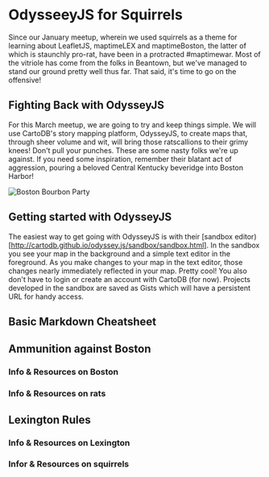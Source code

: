 # OdysseeyJS for Squirrels

Since our January meetup, wherein we used squirrels as a theme for learning about LeafletJS, maptimeLEX and maptimeBoston, the latter of which is staunchly pro-rat, have been in a protracted #maptimewar. Most of the vitriole has come from the folks in Beantown, but we've managed to stand our ground pretty well thus far. That said, it's time to go on the offensive!

## Fighting Back with OdysseyJS

For this March meetup, we are going to try and keep things simple. We will use CartoDB's story mapping platform, OdysseyJS, to create maps that, through sheer volume and wit, will bring those ratscallions to their grimy knees! Don't pull your punches. These are some nasty folks we're up against. If you need some inspiration, remember their blatant act of aggression, pouring a beloved Central Kentucky beveridge into Boston Harbor!

![Boston Bourbon Party](http://i1185.photobucket.com/albums/z344/buspainter2005/boston-bourbon-party_zps7i8r0kvm.jpg)

## Getting started with OdysseyJS

The easiest way to get going with OdysseyJS is with their [sandbox editor)[http://cartodb.github.io/odyssey.js/sandbox/sandbox.html]. In the sandbox you see your map in the background and a simple text editor in the foreground. As you make changes to your map in the text editor, those changes nearly immediately reflected in your map. Pretty cool! You also don't have to login or create an account with CartoDB (for now). Projects developed in the sandbox are saved as Gists which will have a persistent URL for handy access. 

## Basic Markdown Cheatsheet

## Ammunition against Boston

### Info & Resources on Boston

### Info & Resources on rats

## Lexington Rules

### Info & Resources on Lexington

### Infor & Resources on squirrels
